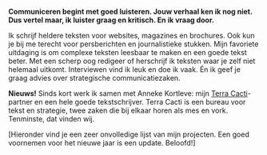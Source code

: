 **Communiceren begint met goed luisteren. Jouw verhaal ken ik nog niet. Dus vertel maar, ik luister graag en kritisch. En ik vraag door.**  

Ik schrijf heldere teksten voor websites, magazines en brochures. Ook kun je bij me terecht voor persberichten en journalistieke stukken.  Mijn favoriete uitdaging is om complexe teksten leesbaar te maken en een goede tekst beter. Met een scherp oog redigeer of herschrijf ik  teksten waar je zelf niet helemaal uitkomt. Interviewen vind ik leuk en doe ik vaak. Én ik geef je graag advies over strategische communicatiezaken. 

**Nieuws!**
Sinds kort werk ik samen met Anneke Kortleve: mijn [Terra Cacti](http://terracacti.nl/)-partner en een hele goede tekstschrijver. Terra Cacti is een bureau voor tekst en strategie, twee zaken die bij elkaar horen als mes en vork. Tenminste, dat vinden wij. 

[Hieronder vind je een zeer onvolledige lijst van mijn projecten. Een goed voornemen voor het nieuwe jaar is een update. Beloofd!] 
